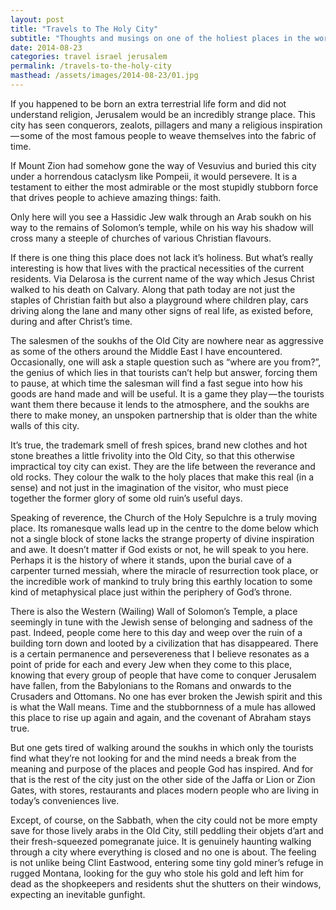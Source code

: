 ```yaml
---
layout: post
title: "Travels to The Holy City"
subtitle: "Thoughts and musings on one of the holiest places in the world, Jerusalem"
date: 2014-08-23
categories: travel israel jerusalem
permalink: /travels-to-the-holy-city
masthead: /assets/images/2014-08-23/01.jpg
---
```

If you happened to be born an extra terrestrial life form and did not understand religion, Jerusalem would be an incredibly strange place. This city has seen conquerors, zealots, pillagers and many a religious inspiration — some of the most famous people to weave themselves into the fabric of time.

If Mount Zion had somehow gone the way of Vesuvius and buried this city under a horrendous cataclysm like Pompeii, it would persevere. It is a testament to either the most admirable or the most stupidly stubborn force that drives people to achieve amazing things: faith.

Only here will you see a Hassidic Jew walk through an Arab soukh on his way to the remains of Solomon’s temple, while on his way his shadow will cross many a steeple of churches of various Christian flavours.

If there is one thing this place does not lack it’s holiness. But what’s really interesting is how that lives with the practical necessities of the current residents. Via Delarosa is the current name of the way which Jesus Christ walked to his death on Calvary. Along that path today are not just the staples of Christian faith but also a playground where children play, cars driving along the lane and many other signs of real life, as existed before, during and after Christ’s time.

The salesmen of the soukhs of the Old City are nowhere near as aggressive as some of the others around the Middle East I have encountered. Occasionally, one will ask a staple question such as “where are you from?”, the genius of which lies in that tourists can’t help but answer, forcing them to pause, at which time the salesman will find a fast segue into how his goods are hand made and will be useful. It is a game they play — the tourists want them there because it lends to the atmosphere, and the soukhs are there to make money, an unspoken partnership that is older than the white walls of this city.

It’s true, the trademark smell of fresh spices, brand new clothes and hot stone breathes a little frivolity into the Old City, so that this otherwise impractical toy city can exist. They are the life between the reverance and old rocks. They colour the walk to the holy places that make this real (in a sense) and not just in the imagination of the visitor, who must piece together the former glory of some old ruin’s useful days.

Speaking of reverence, the Church of the Holy Sepulchre is a truly moving place. Its romanesque walls lead up in the centre to the dome below which not a single block of stone lacks the strange property of divine inspiration and awe. It doesn’t matter if God exists or not, he will speak to you here. Perhaps it is the history of where it stands, upon the burial cave of a carpenter turned messiah, where the miracle of resurrection took place, or the incredible work of mankind to truly bring this earthly location to some kind of metaphysical place just within the periphery of God’s throne.

There is also the Western (Wailing) Wall of Solomon’s Temple, a place seemingly in tune with the Jewish sense of belonging and sadness of the past. Indeed, people come here to this day and weep over the ruin of a building torn down and looted by a civilization that has disappeared. There is a certain permanence and persevereness that I believe resonates as a point of pride for each and every Jew when they come to this place, knowing that every group of people that have come to conquer Jerusalem have fallen, from the Babylonians to the Romans and onwards to the Crusaders and Ottomans. No one has ever broken the Jewish spirit and this is what the Wall means. Time and the stubbornness of a mule has allowed this place to rise up again and again, and the covenant of Abraham stays true.

But one gets tired of walking around the soukhs in which only the tourists find what they’re not looking for and the mind needs a break from the meaning and purpose of the places and people God has inspired. And for that is the rest of the city just on the other side of the Jaffa or Lion or Zion Gates, with stores, restaurants and places modern people who are living in today’s conveniences live.

Except, of course, on the Sabbath, when the city could not be more empty save for those lively arabs in the Old City, still peddling their objets d’art and their fresh-squeezed pomegranate juice. It is genuinely haunting walking through a city where everything is closed and no one is about. The feeling is not unlike being Clint Eastwood, entering some tiny gold miner’s refuge in rugged Montana, looking for the guy who stole his gold and left him for dead as the shopkeepers and residents shut the shutters on their windows, expecting an inevitable gunfight.
